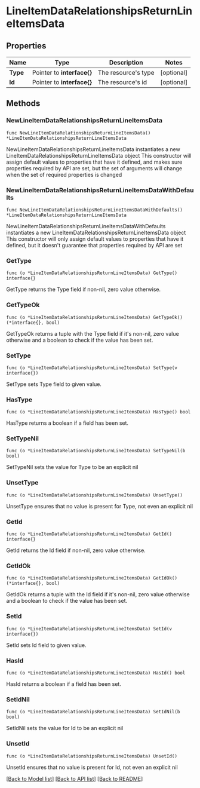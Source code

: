 # LineItemDataRelationshipsReturnLineItemsData

## Properties

Name | Type | Description | Notes
------------ | ------------- | ------------- | -------------
**Type** | Pointer to **interface{}** | The resource&#39;s type | [optional] 
**Id** | Pointer to **interface{}** | The resource&#39;s id | [optional] 

## Methods

### NewLineItemDataRelationshipsReturnLineItemsData

`func NewLineItemDataRelationshipsReturnLineItemsData() *LineItemDataRelationshipsReturnLineItemsData`

NewLineItemDataRelationshipsReturnLineItemsData instantiates a new LineItemDataRelationshipsReturnLineItemsData object
This constructor will assign default values to properties that have it defined,
and makes sure properties required by API are set, but the set of arguments
will change when the set of required properties is changed

### NewLineItemDataRelationshipsReturnLineItemsDataWithDefaults

`func NewLineItemDataRelationshipsReturnLineItemsDataWithDefaults() *LineItemDataRelationshipsReturnLineItemsData`

NewLineItemDataRelationshipsReturnLineItemsDataWithDefaults instantiates a new LineItemDataRelationshipsReturnLineItemsData object
This constructor will only assign default values to properties that have it defined,
but it doesn't guarantee that properties required by API are set

### GetType

`func (o *LineItemDataRelationshipsReturnLineItemsData) GetType() interface{}`

GetType returns the Type field if non-nil, zero value otherwise.

### GetTypeOk

`func (o *LineItemDataRelationshipsReturnLineItemsData) GetTypeOk() (*interface{}, bool)`

GetTypeOk returns a tuple with the Type field if it's non-nil, zero value otherwise
and a boolean to check if the value has been set.

### SetType

`func (o *LineItemDataRelationshipsReturnLineItemsData) SetType(v interface{})`

SetType sets Type field to given value.

### HasType

`func (o *LineItemDataRelationshipsReturnLineItemsData) HasType() bool`

HasType returns a boolean if a field has been set.

### SetTypeNil

`func (o *LineItemDataRelationshipsReturnLineItemsData) SetTypeNil(b bool)`

 SetTypeNil sets the value for Type to be an explicit nil

### UnsetType
`func (o *LineItemDataRelationshipsReturnLineItemsData) UnsetType()`

UnsetType ensures that no value is present for Type, not even an explicit nil
### GetId

`func (o *LineItemDataRelationshipsReturnLineItemsData) GetId() interface{}`

GetId returns the Id field if non-nil, zero value otherwise.

### GetIdOk

`func (o *LineItemDataRelationshipsReturnLineItemsData) GetIdOk() (*interface{}, bool)`

GetIdOk returns a tuple with the Id field if it's non-nil, zero value otherwise
and a boolean to check if the value has been set.

### SetId

`func (o *LineItemDataRelationshipsReturnLineItemsData) SetId(v interface{})`

SetId sets Id field to given value.

### HasId

`func (o *LineItemDataRelationshipsReturnLineItemsData) HasId() bool`

HasId returns a boolean if a field has been set.

### SetIdNil

`func (o *LineItemDataRelationshipsReturnLineItemsData) SetIdNil(b bool)`

 SetIdNil sets the value for Id to be an explicit nil

### UnsetId
`func (o *LineItemDataRelationshipsReturnLineItemsData) UnsetId()`

UnsetId ensures that no value is present for Id, not even an explicit nil

[[Back to Model list]](../README.md#documentation-for-models) [[Back to API list]](../README.md#documentation-for-api-endpoints) [[Back to README]](../README.md)


